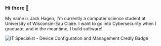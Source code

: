 ### Hi there 👋

My name is Jack Hagen, I'm currently a computer science student at University of Wisconsin-Eau Claire. I want to go into Cybersecurity when I graduate, and in the meantime, I build software!

![IT Specialist - Device Configuration and Management Credly Badge](https://www.credly.com/badges/59c02fe6-be3f-4f64-b41d-89c6a0a988e2/public_url)
<!--
**ThisIsNotANamepng/ThisIsNotANamepng** is a ✨ _special_ ✨ repository because its `README.md` (this file) appears on your GitHub profile.

Here are some ideas to get you started:

- 🔭 I’m currently working on ...
- 🌱 I’m currently learning ...
- 👯 I’m looking to collaborate on ...
- 🤔 I’m looking for help with ...
- 💬 Ask me about ...
- 📫 How to reach me: ...
- 😄 Pronouns: ...
- ⚡ Fun fact: ...
-->

